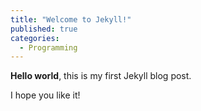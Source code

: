 ```yaml
---
title: "Welcome to Jekyll!"
published: true
categories:
  - Programming
---
```


**Hello world**, this is my first Jekyll blog post.

I hope you like it!
